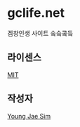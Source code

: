 # gclife.net
겜창인생 사이트 솤슼콬듴

## 라이센스
[MIT](LICENSE)

## 작성자
[Young Jae Sim](https://github.com/Hanul)